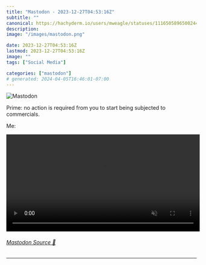 ```yaml
---
title: "Mastodon - 2023-12-27T04:53:16Z"
subtitle: ""
canonical: https://hachyderm.io/users/mweagle/statuses/111650589650024470
description:
image: "/images/mastodon.png"

date: 2023-12-27T04:53:16Z
lastmod: 2023-12-27T04:53:16Z
image: ""
tags: ["Social Media"]

categories: ["mastodon"]
# generated: 2024-04-05T16:46:01-07:00
---
```

![Mastodon](/images/mastodon.png)

<p>Prime: no action is required from you to start being subjected to commercials. </p><p>Me:</p>

<video controls autoplay muted loop width="512"><source src="cf1d41d3806bb977.mp4" type="video/mp4" /></video>

###### [Mastodon Source 🐘](https://hachyderm.io/@mweagle/111650589650024470)

___
